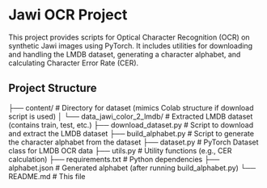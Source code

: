 # Jawi OCR Project

This project provides scripts for Optical Character Recognition (OCR) on synthetic Jawi images using PyTorch. It includes utilities for downloading and handling the LMDB dataset, generating a character alphabet, and calculating Character Error Rate (CER).

## Project Structure

├── content/ # Directory for dataset (mimics Colab structure if download script is used)
│ └── data_jawi_color_2_lmdb/ # Extracted LMDB dataset (contains train, test, etc.)
├── download_dataset.py # Script to download and extract the LMDB dataset
├── build_alphabet.py # Script to generate the character alphabet from the dataset
├── dataset.py # PyTorch Dataset class for LMDB OCR data
├── utils.py # Utility functions (e.g., CER calculation)
├── requirements.txt # Python dependencies
├── alphabet.json # Generated alphabet (after running build_alphabet.py)
└── README.md # This file

